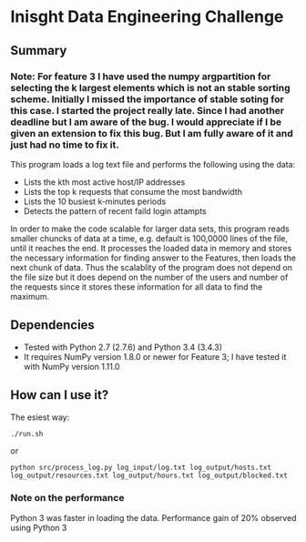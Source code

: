 # Inisght Data Engineering Challenge

## Summary

### Note: For feature 3 I have used the numpy argpartition for selecting the k largest elements which is not an stable sorting scheme. Initially I missed the importance of stable soting for this case. I started the project really late. Since I had another deadline but I am aware of the bug. I would appreciate if I be given an extension to fix this bug. But I am fully aware of it and just had no time to fix it. 

This program loads a log text file and performs the following using the data:

- Lists the kth most active host/IP addresses
- Lists the top k requests that consume the most bandwidth
- Lists the 10 busiest k-minutes periods
- Detects the pattern of recent faild login attampts

In order to make the code scalable for larger data sets, this program reads smaller chuncks of data at a time, e.g. default is 100,0000 lines of the file, until it reaches the end. 
It processes the loaded data in memory and stores the necessary information for finding answer to the Features, then loads the next chunk of data. Thus the scalablity of the program does not depend on the file size but it does depend on the number of the users and number of the requests since it stores these information for all data to find the maximum. 

## Dependencies 

- Tested with Python 2.7 (2.7.6) and Python 3.4 (3.4.3)
- It requires NumPy version 1.8.0 or newer for Feature 3; I have tested it with NumPy version 1.11.0

## How can I use it?

The esiest way:

	./run.sh

or

	python src/process_log.py log_input/log.txt log_output/hosts.txt log_output/resources.txt log_output/hours.txt log_output/blocked.txt  

### Note on the performance

Python 3 was faster in loading the data. Performance gain of 20% observed using Python 3







